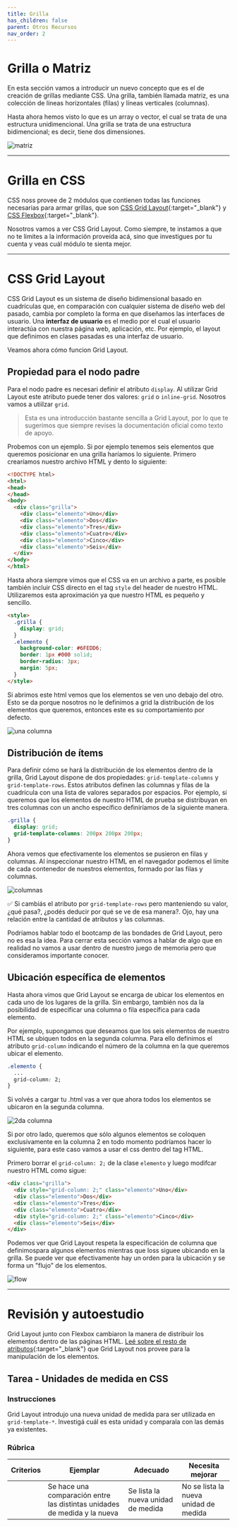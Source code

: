```yaml
---
title: Grilla
has_children: false
parent: Otros Recursos
nav_order: 2
---
```


# Grilla o Matriz

En esta sección vamos a introducir un nuevo concepto que es el de creación de grillas mediante CSS.
Una grilla, también llamada matriz, es una colección de líneas horizontales (filas) y líneas verticales (columnas).

Hasta ahora hemos visto lo que es un array o vector, el cual se trata de una estructura unidimencional. Una grilla se trata de una estructura bidimencional; es decir, tiene dos dimensiones.

![matriz](images/matriz.jpeg)

---

# Grilla en CSS

CSS noss provee de 2 módulos que contienen todas las funciones necesarias para armar grillas, que son [CSS Grid Layout](https://developer.mozilla.org/es/docs/Web/CSS/CSS_Grid_Layout){:target="_blank"} y [CSS Flexbox](https://developer.mozilla.org/es/docs/Web/CSS/CSS_Flexible_Box_Layout){:target="_blank"}.

Nosotros vamos a ver CSS Grid Layout. Como siempre, te instamos a que no te limites a la información proveída acá, sino que investigues por tu cuenta y veas cuál módulo te sienta mejor.

---

# CSS Grid Layout

CSS Grid Layout es un sistema de diseño bidimensional basado en cuadrículas que, en comparación con cualquier sistema de diseño web del pasado, cambia por completo la forma en que diseñamos las interfaces de usuario. Una **interfaz de usuario** es el medio por el cual el usuario interactúa con nuestra página web, aplicación, etc. Por ejemplo, el layout que definimos en clases pasadas es una interfaz de usuario.

Veamos ahora cómo funcion Grid Layout. 

## Propiedad para el nodo padre

Para el nodo padre es necesari definir el atributo `display`. Al utilizar Grid Layout este atributo puede tener dos valores: `grid` o `inline-grid`. Nosotros vamos a utiilzar `grid`.

> Esta es una introducción bastante sencilla a Grid Layout, por lo que te sugerimos que siempre revises la documentación oficial como texto de apoyo.

Probemos con un ejemplo. Si por ejemplo tenemos seis elementos que queremos posicionar en una grilla haríamos lo siguiente. Primero crearíamos nuestro archivo HTML y dento lo siguiente:

```html
<!DOCTYPE html>
<html>
<head>
</head>
<body>
  <div class="grilla">
    <div class="elemento">Uno</div>
    <div class="elemento">Dos</div>
    <div class="elemento">Tres</div>
    <div class="elemento">Cuatro</div>
    <div class="elemento">Cinco</div>
    <div class="elemento">Seis</div>
  </div>
</body>
</html>
```

Hasta ahora siempre vimos que el CSS va en un archivo a parte, es posible también incluir CSS directo en el tag `style` del header de nuestro HTML. Utilizaremos esta aproximación ya que nuestro HTML es pequeño y sencillo.

```html
<style>
  .grilla {
    display: grid;
  }
  .elemento {
    background-color: #6FEDD6;
    border: 1px #000 solid;
    border-radius: 3px;
    margin: 5px;
  }
</style>
```

Si abrimos este html vemos que los elementos se ven uno debajo del otro. Esto se da porque nosotros no le definimos a grid la distribución de los elementos que queremos, entonces este es su comportamiento por defecto.

![una columna](images/una-columna.png)

## Distribución de ítems

Para definir cómo se hará la distribución de los elementos dentro de la grilla, Grid Layout dispone de dos propiedades: `grid-template-columns` y `grid-template-rows`. Estos atributos definen las columnas y filas de la cuadrícula con una lista de valores separados por espacios. Por ejemplo, si queremos que los elementos de nuestro HTML de prueba se distribuyan en tres columnas con un ancho específico definiríamos de la siguiente manera.

```css
.grilla {
  display: grid;
  grid-template-columns: 200px 200px 200px;
}
```

Ahora vemos que efectivamente los elementos se pusieron en filas y columnas. Al inspeccionar nuestro HTML en el navegador podemos el límite de cada contenedor de nuestros elementos, formado por las filas y columnas.

![columnas](images/columas.png)

✅ Si cambiás el atributo por `grid-template-rows` pero manteniendo su valor, ¿qué pasa?, ¿podés deducir por qué se ve de esa manera?. Ojo, hay una relación entre la cantidad de atributos y las columnas.

Podríamos hablar todo el bootcamp de las bondades de Grid Layout, pero no es esa la idea. Para cerrar esta sección vamos a hablar de algo que en realidad no vamos a usar dentro de nuestro juego de memoria pero que consideramos importante conocer.

## Ubicación específica de elementos

Hasta ahora vimos que Grid Layout se encarga de ubicar los elementos en cada uno de los lugares de la grilla. Sin embargo, también nos da la posibilidad de especificar una columna o fila específica para cada elemento.

Por ejemplo, supongamos que deseamos que los seis elementos de nuestro HTML se ubiquen todos en la segunda columna. Para ello definimos el atributo `grid-column` indicando el número de la columna en la que queremos ubicar el elemento.

```css
.elemento {
  ...
  grid-column: 2;
}
```

Si volvés a cargar tu .html vas a ver que ahora todos los elementos se ubicaron en la segunda columna.

![2da columna](images/2da-columna.png)

Si por otro lado, queremos que sólo algunos elementos se coloquen exclusivamente en la columna 2 en todo momento podríamos hacer lo siguiente, para este caso vamos a usar el css dentro del tag HTML.

Primero borrar el `grid-column: 2;` de la clase `elemento` y luego modifcar nuestro HTML como sigue:

```html
<div class="grilla">
  <div style="grid-column: 2;" class="elemento">Uno</div>
  <div class="elemento">Dos</div>
  <div class="elemento">Tres</div>
  <div class="elemento">Cuatro</div>
  <div style="grid-column: 2;" class="elemento">Cinco</div>
  <div class="elemento">Seis</div>
</div>
```

Podemos ver que Grid Layout respeta la especificación de columna que definimospara algunos elementos mientras que loss siguee ubicando en la grilla. Se puede ver que efectivamente hay un orden para la ubicación y se forma un "flujo" de los elementos.

![flow](images/flow.png)

---

# Revisión y autoestudio

Grid Layout junto con Flexbox cambiaron la manera de distribuir los elementos dentro de las páginas HTML. [Leé sobre el resto de atributos](https://developer.mozilla.org/es/docs/Web/CSS/CSS_Grid_Layout/Basic_Concepts_of_Grid_Layout){:target="_blank"} que Grid Layout nos provee para la manipulación de los elementos.


## Tarea - Unidades de medida en CSS

### Instrucciones

Grid Layout introdujo una nueva unidad de medida para ser utilizada en `grid-template-*`. Investigá cuál es esta unidad y comparala con las demás ya existentes.

### Rúbrica

| Criterios | Ejemplar | Adecuado | Necesita mejorar |
| -------- | --------------------------------------- | ------------------------ | ------------------------------ |
| | Se hace una comparación entre las distintas unidades de medida y la nueva | Se lista la nueva unidad de medida | No se lista la nueva unidad de medida |
